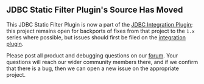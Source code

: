 ## JDBC Static Filter Plugin's Source Has Moved

This JDBC Static Filter Plugin is now a part of the [JDBC  Integration Plugin][integration-source];
this project remains open for backports of fixes from that project to the `1.x` series where possible, but issues should first be filed on the [integration plugin][integration-issues].

Please post all product and debugging questions on our [forum][logstash-forum].
Your questions will reach our wider community members there, and if we confirm that there is a bug, then we can open a new issue on the appropriate project.

[integration-source]: https://github.com/logstash-plugins/logstash-integration-jdbc
[integration-issues]: https://github.com/logstash-plugins/logstash-integration-jdbc/issues/
[logstash-forum]: https://discuss.elastic.co/c/logstash